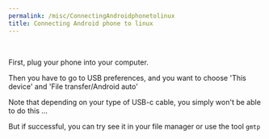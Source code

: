 ```yaml
---
permalink: /misc/ConnectingAndroidphonetolinux
title: Connecting Android phone to linux
---
```


<br>


First, plug your phone into your computer. 

Then you have to go to USB preferences, and you want to choose 'This device' and 'File transfer/Android auto'

Note that depending on your type of USB-c cable, you simply won't be able to do this ...

But if successful, you can try see it in your file manager or use the tool `gmtp`
